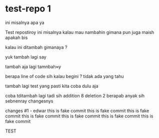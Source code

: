 # test-repo 1
ini misalnya apa ya 

Test repostiroy
ini misalnya kalau mau nambahin 
gimana pun juga maish apakah bis

kalau ini ditambah gimanaya ?

yuk tambah lagi say

tambah aja lagi
tamnbah≈y

berapa line of code sih kalau begini ?
tidak ada yang tahu

tambah lagi
test
yang pasti kita coba dulu aja

coba tditambah lagi
 tadi sih addition 8 deletion 2 
berapab anyak sih sebnenray changesnys

changes #1 - edwar
this is fake commit
this is fake commit
this is fake commit
this is fake commit
this is fake commit
this is fake commit
this is fake commit

TEST

